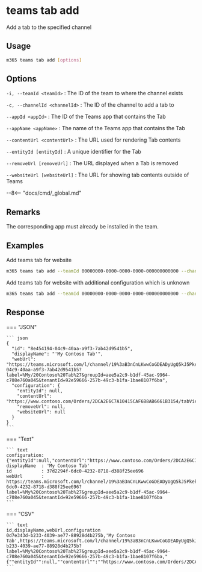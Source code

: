 # teams tab add

Add a tab to the specified channel

## Usage

```sh
m365 teams tab add [options]
```

## Options

`-i, --teamId <teamId>`
: The ID of the team to where the channel exists

`-c, --channelId <channelId>`
: The ID of the channel to add a tab to

`--appId <appId>`
: The ID of the Teams app that contains the Tab

`--appName <appName>`
: The name of the Teams app that contains the Tab

`--contentUrl <contentUrl>`
: The URL used for rendering Tab contents

`--entityId [entityId]`
: A unique identifier for the Tab

`--removeUrl [removeUrl]`
: The URL displayed when a Tab is removed

`--websiteUrl [websiteUrl]`
: The URL for showing tab contents outside of Teams

--8<-- "docs/cmd/_global.md"

## Remarks

The corresponding app must already be installed in the team.

## Examples
  
Add teams tab for website

```sh
m365 teams tab add --teamId 00000000-0000-0000-0000-000000000000 --channelId 19:00000000000000000000000000000000@thread.skype --appId 06805b9e-77e3-4b93-ac81-525eb87513b8 --appName 'My Contoso Tab' --contentUrl 'https://www.contoso.com/Orders/2DCA2E6C7A10415CAF6B8AB6661B3154/tabView'
```

Add teams tab for website with additional configuration which is unknown

```sh
m365 teams tab add --teamId 00000000-0000-0000-0000-000000000000 --channelId 19:00000000000000000000000000000000@thread.skype --appId 06805b9e-77e3-4b93-ac81-525eb87513b8 --appName 'My Contoso Tab' --contentUrl 'https://www.contoso.com/Orders/2DCA2E6C7A10415CAF6B8AB6661B3154/tabView' --test1 'value for test1'
```

## Response

=== "JSON"

    ``` json
    {
      "id": "8e454194-04c9-40aa-a9f3-7ab42d9541b5",
      "displayName": "'My Contoso Tab'",
      "webUrl": "https://teams.microsoft.com/l/channel/19%3aB3nCnLKwwCoGDEADyUgQ5kJ5Pkekujyjmwxp7uhQeAE1%40thread.tacv2/tab%3a%3a8e454194-04c9-40aa-a9f3-7ab42d9541b5?label=%My/20Contoso%20Tab%27&groupId=aee5a2c9-b1df-45ac-9964-c708e760a045&tenantId=92e59666-257b-49c3-b1fa-1bae8107f6ba",
      "configuration": {
        "entityId": null,
        "contentUrl": "https://www.contoso.com/Orders/2DCA2E6C7A10415CAF6B8AB6661B3154/tabView",
        "removeUrl": null,
        "websiteUrl": null
      }
    }
    ```

=== "Text"

    ``` text
    configuration: {"entityId":null,"contentUrl":"https://www.contoso.com/Orders/2DCA2E6C7A10415CAF6B8AB6661B3154/tabView","removeUrl":null,"websiteUrl":null}
    displayName  : 'My Contoso Tab'
    id           : 37d2294f-6dc0-4232-8718-d388f25ee696
    webUrl       : https://teams.microsoft.com/l/channel/19%3aB3nCnLKwwCoGDEADyUgQ5kJ5Pkekujyjmwxp7uhQeAE1%40thread.tacv2/tab%3a%3a37d2294f-6dc0-4232-8718-d388f25ee696?label=%My%20Contoso%20Tab%27&groupId=aee5a2c9-b1df-45ac-9964-c708e760a045&tenantId=92e59666-257b-49c3-b1fa-1bae8107f6ba
    ```

=== "CSV"

    ``` text
    id,displayName,webUrl,configuration
    0d7e343d-b233-4039-ae77-88928d4b275b,'My Contoso Tab',https://teams.microsoft.com/l/channel/19%3aB3nCnLKwwCoGDEADyUgQ5kJ5Pkekujyjmwxp7uhQeAE1%40thread.tacv2/tab%3a%3a0d7e343d-b233-4039-ae77-88928d4b275b?label=%My%20Contoso%20Tab%27&groupId=aee5a2c9-b1df-45ac-9964-c708e760a045&tenantId=92e59666-257b-49c3-b1fa-1bae8107f6ba,"{""entityId"":null,""contentUrl"":""https://www.contoso.com/Orders/2DCA2E6C7A10415CAF6B8AB6661B3154/tabView"",""removeUrl"":null,""websiteUrl"":null}"
    ```

